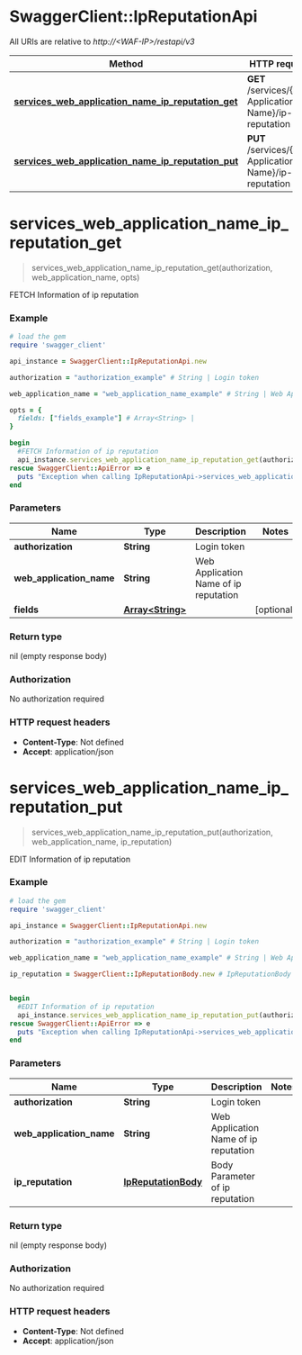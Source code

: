 # SwaggerClient::IpReputationApi

All URIs are relative to *http://&lt;WAF-IP&gt;/restapi/v3*

Method | HTTP request | Description
------------- | ------------- | -------------
[**services_web_application_name_ip_reputation_get**](IpReputationApi.md#services_web_application_name_ip_reputation_get) | **GET** /services/{Web Application Name}/ip-reputation | FETCH Information of ip reputation
[**services_web_application_name_ip_reputation_put**](IpReputationApi.md#services_web_application_name_ip_reputation_put) | **PUT** /services/{Web Application Name}/ip-reputation  | EDIT Information of ip reputation


# **services_web_application_name_ip_reputation_get**
> services_web_application_name_ip_reputation_get(authorization, web_application_name, opts)

FETCH Information of ip reputation



### Example
```ruby
# load the gem
require 'swagger_client'

api_instance = SwaggerClient::IpReputationApi.new

authorization = "authorization_example" # String | Login token

web_application_name = "web_application_name_example" # String | Web Application Name of ip reputation

opts = { 
  fields: ["fields_example"] # Array<String> | 
}

begin
  #FETCH Information of ip reputation
  api_instance.services_web_application_name_ip_reputation_get(authorization, web_application_name, opts)
rescue SwaggerClient::ApiError => e
  puts "Exception when calling IpReputationApi->services_web_application_name_ip_reputation_get: #{e}"
end
```

### Parameters

Name | Type | Description  | Notes
------------- | ------------- | ------------- | -------------
 **authorization** | **String**| Login token | 
 **web_application_name** | **String**| Web Application Name of ip reputation | 
 **fields** | [**Array&lt;String&gt;**](String.md)|  | [optional] 

### Return type

nil (empty response body)

### Authorization

No authorization required

### HTTP request headers

 - **Content-Type**: Not defined
 - **Accept**: application/json



# **services_web_application_name_ip_reputation_put**
> services_web_application_name_ip_reputation_put(authorization, web_application_name, ip_reputation)

EDIT Information of ip reputation



### Example
```ruby
# load the gem
require 'swagger_client'

api_instance = SwaggerClient::IpReputationApi.new

authorization = "authorization_example" # String | Login token

web_application_name = "web_application_name_example" # String | Web Application Name of ip reputation

ip_reputation = SwaggerClient::IpReputationBody.new # IpReputationBody | Body Parameter of ip reputation


begin
  #EDIT Information of ip reputation
  api_instance.services_web_application_name_ip_reputation_put(authorization, web_application_name, ip_reputation)
rescue SwaggerClient::ApiError => e
  puts "Exception when calling IpReputationApi->services_web_application_name_ip_reputation_put: #{e}"
end
```

### Parameters

Name | Type | Description  | Notes
------------- | ------------- | ------------- | -------------
 **authorization** | **String**| Login token | 
 **web_application_name** | **String**| Web Application Name of ip reputation | 
 **ip_reputation** | [**IpReputationBody**](IpReputationBody.md)| Body Parameter of ip reputation | 

### Return type

nil (empty response body)

### Authorization

No authorization required

### HTTP request headers

 - **Content-Type**: Not defined
 - **Accept**: application/json



